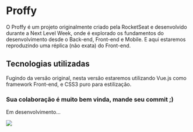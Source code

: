# Proffy

O Proffy é um projeto originalmente criado pela RocketSeat e desenvolvido durante
a Next Level Week, onde é explorado os fundamentos do desenvolvimento desde o Back-end, Front-end e Mobile. E aqui estaremos reproduzindo uma réplica (não exata) do Front-end.

## Tecnologias utilizadas

Fugindo da versão original, nesta versão estaremos utilizando Vue.js como framework
Front-end, e CSS3 puro para estilização.

### Sua colaboração é muito bem vinda, mande seu commit ;)

Em desenvolvimento...

<img src="src/proffy gif.gif">
